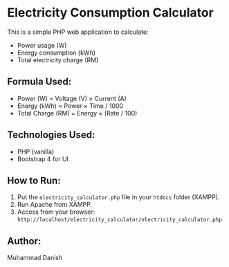 # Electricity Consumption Calculator 

This is a simple PHP web application to calculate:
- Power usage (W)
- Energy consumption (kWh)
- Total electricity charge (RM)

##  Formula Used:
- Power (W) = Voltage (V) × Current (A)
- Energy (kWh) = Power × Time / 1000
- Total Charge (RM) = Energy × (Rate / 100)

##  Technologies Used:
- PHP (vanilla)
- Bootstrap 4 for UI

##  How to Run:
1. Put the `electricity_calculator.php` file in your `htdocs` folder (XAMPP).
2. Run Apache from XAMPP.
3. Access from your browser:  
   `http://localhost/electricity_calculator/electricity_calculator.php`

##  Author:
Muhammad Danish
